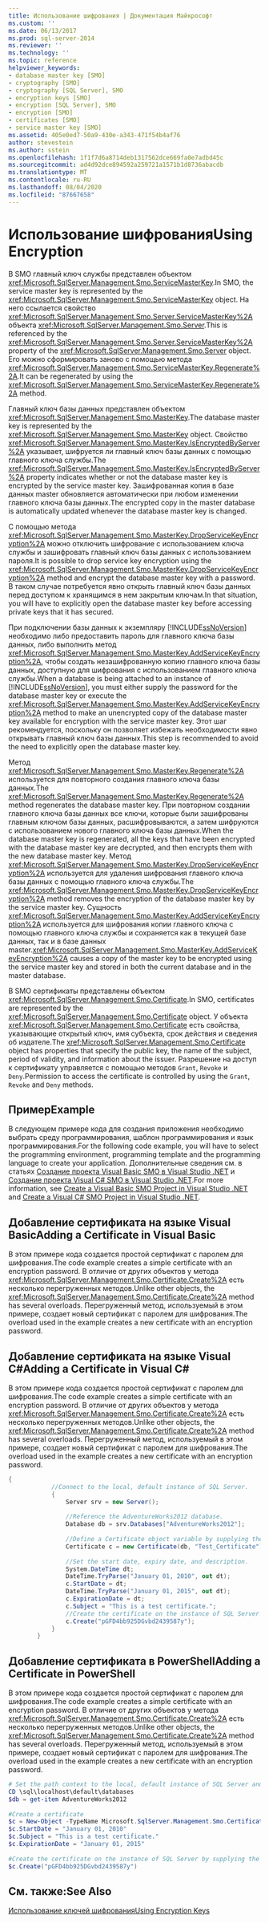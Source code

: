 ```yaml
---
title: Использование шифрования | Документация Майкрософт
ms.custom: ''
ms.date: 06/13/2017
ms.prod: sql-server-2014
ms.reviewer: ''
ms.technology: ''
ms.topic: reference
helpviewer_keywords:
- database master key [SMO]
- cryptography [SMO]
- cryptography [SQL Server], SMO
- encryption keys [SMO]
- encryption [SQL Server], SMO
- encryption [SMO]
- certificates [SMO]
- service master key [SMO]
ms.assetid: 405e0ed7-50a9-430e-a343-471f54b4af76
author: stevestein
ms.author: sstein
ms.openlocfilehash: 1f1f7d6a8714deb1317562dce669fa0e7adbd45c
ms.sourcegitcommit: ad4d92dce894592a259721a1571b1d8736abacdb
ms.translationtype: MT
ms.contentlocale: ru-RU
ms.lasthandoff: 08/04/2020
ms.locfileid: "87667658"
---
```

# <a name="using-encryption"></a><span data-ttu-id="1a016-102">Использование шифрования</span><span class="sxs-lookup"><span data-stu-id="1a016-102">Using Encryption</span></span>
  <span data-ttu-id="1a016-103">В SMO главный ключ службы представлен объектом <xref:Microsoft.SqlServer.Management.Smo.ServiceMasterKey>.</span><span class="sxs-lookup"><span data-stu-id="1a016-103">In SMO, the service master key is represented by the <xref:Microsoft.SqlServer.Management.Smo.ServiceMasterKey> object.</span></span> <span data-ttu-id="1a016-104">На него ссылается свойство <xref:Microsoft.SqlServer.Management.Smo.Server.ServiceMasterKey%2A> объекта <xref:Microsoft.SqlServer.Management.Smo.Server>.</span><span class="sxs-lookup"><span data-stu-id="1a016-104">This is referenced by the <xref:Microsoft.SqlServer.Management.Smo.Server.ServiceMasterKey%2A> property of the <xref:Microsoft.SqlServer.Management.Smo.Server> object.</span></span> <span data-ttu-id="1a016-105">Его можно сформировать заново с помощью метода <xref:Microsoft.SqlServer.Management.Smo.ServiceMasterKey.Regenerate%2A>.</span><span class="sxs-lookup"><span data-stu-id="1a016-105">It can be regenerated by using the <xref:Microsoft.SqlServer.Management.Smo.ServiceMasterKey.Regenerate%2A> method.</span></span>  
  
 <span data-ttu-id="1a016-106">Главный ключ базы данных представлен объектом <xref:Microsoft.SqlServer.Management.Smo.MasterKey>.</span><span class="sxs-lookup"><span data-stu-id="1a016-106">The database master key is represented by the <xref:Microsoft.SqlServer.Management.Smo.MasterKey> object.</span></span> <span data-ttu-id="1a016-107">Свойство <xref:Microsoft.SqlServer.Management.Smo.MasterKey.IsEncryptedByServer%2A> указывает, шифруется ли главный ключ базы данных с помощью главного ключа службы.</span><span class="sxs-lookup"><span data-stu-id="1a016-107">The <xref:Microsoft.SqlServer.Management.Smo.MasterKey.IsEncryptedByServer%2A> property indicates whether or not the database master key is encrypted by the service master key.</span></span> <span data-ttu-id="1a016-108">Зашифрованная копия в базе данных master обновляется автоматически при любом изменении главного ключа базы данных.</span><span class="sxs-lookup"><span data-stu-id="1a016-108">The encrypted copy in the master database is automatically updated whenever the database master key is changed.</span></span>  
  
 <span data-ttu-id="1a016-109">С помощью метода <xref:Microsoft.SqlServer.Management.Smo.MasterKey.DropServiceKeyEncryption%2A> можно отключить шифрование с использованием ключа службы и зашифровать главный ключ базы данных с использованием пароля.</span><span class="sxs-lookup"><span data-stu-id="1a016-109">It is possible to drop service key encryption using the <xref:Microsoft.SqlServer.Management.Smo.MasterKey.DropServiceKeyEncryption%2A> method and encrypt the database master key with a password.</span></span> <span data-ttu-id="1a016-110">В таком случае потребуется явно открыть главный ключ базы данных перед доступом к хранящимся в нем закрытым ключам.</span><span class="sxs-lookup"><span data-stu-id="1a016-110">In that situation, you will have to explicitly open the database master key before accessing private keys that it has secured.</span></span>  
  
 <span data-ttu-id="1a016-111">При подключении базы данных к экземпляру [!INCLUDE[ssNoVersion](../../../includes/ssnoversion-md.md)] необходимо либо предоставить пароль для главного ключа базы данных, либо выполнить метод <xref:Microsoft.SqlServer.Management.Smo.MasterKey.AddServiceKeyEncryption%2A>, чтобы создать незашифрованную копию главного ключа базы данных, доступную для шифрования с использованием главного ключа службы.</span><span class="sxs-lookup"><span data-stu-id="1a016-111">When a database is being attached to an instance of [!INCLUDE[ssNoVersion](../../../includes/ssnoversion-md.md)], you must either supply the password for the database master key or execute the <xref:Microsoft.SqlServer.Management.Smo.MasterKey.AddServiceKeyEncryption%2A> method to make an unencrypted copy of the database master key available for encryption with the service master key.</span></span> <span data-ttu-id="1a016-112">Этот шаг рекомендуется, поскольку он позволяет избежать необходимости явно открывать главный ключ базы данных.</span><span class="sxs-lookup"><span data-stu-id="1a016-112">This step is recommended to avoid the need to explicitly open the database master key.</span></span>  
  
 <span data-ttu-id="1a016-113">Метод <xref:Microsoft.SqlServer.Management.Smo.MasterKey.Regenerate%2A> используется для повторного создания главного ключа базы данных.</span><span class="sxs-lookup"><span data-stu-id="1a016-113">The <xref:Microsoft.SqlServer.Management.Smo.MasterKey.Regenerate%2A> method regenerates the database master key.</span></span> <span data-ttu-id="1a016-114">При повторном создании главного ключа базы данных все ключи, которые были зашифрованы главным ключом базы данных, расшифровываются, а затем шифруются с использованием нового главного ключа базы данных.</span><span class="sxs-lookup"><span data-stu-id="1a016-114">When the database master key is regenerated, all the keys that have been encrypted with the database master key are decrypted, and then encrypts them with the new database master key.</span></span> <span data-ttu-id="1a016-115">Метод <xref:Microsoft.SqlServer.Management.Smo.MasterKey.DropServiceKeyEncryption%2A> используется для удаления шифрования главного ключа базы данных с помощью главного ключа службы.</span><span class="sxs-lookup"><span data-stu-id="1a016-115">The <xref:Microsoft.SqlServer.Management.Smo.MasterKey.DropServiceKeyEncryption%2A> method removes the encryption of the database master key by the service master key.</span></span> <span data-ttu-id="1a016-116">Сущность <xref:Microsoft.SqlServer.Management.Smo.MasterKey.AddServiceKeyEncryption%2A> используется для шифрования копии главного ключа с помощью главного ключа службы и сохраняется как в текущей базе данных, так и в базе данных master.</span><span class="sxs-lookup"><span data-stu-id="1a016-116"><xref:Microsoft.SqlServer.Management.Smo.MasterKey.AddServiceKeyEncryption%2A> causes a copy of the master key to be encrypted using the service master key and stored in both the current database and in the master database.</span></span>  
  
 <span data-ttu-id="1a016-117">В SMO сертификаты представлены объектом <xref:Microsoft.SqlServer.Management.Smo.Certificate>.</span><span class="sxs-lookup"><span data-stu-id="1a016-117">In SMO, certificates are represented by the <xref:Microsoft.SqlServer.Management.Smo.Certificate> object.</span></span> <span data-ttu-id="1a016-118">У объекта <xref:Microsoft.SqlServer.Management.Smo.Certificate> есть свойства, указывающие открытый ключ, имя субъекта, срок действия и сведения об издателе.</span><span class="sxs-lookup"><span data-stu-id="1a016-118">The <xref:Microsoft.SqlServer.Management.Smo.Certificate> object has properties that specify the public key, the name of the subject, period of validity, and information about the issuer.</span></span> <span data-ttu-id="1a016-119">Разрешение на доступ к сертификату управляется с помощью методов `Grant`, `Revoke` и `Deny`.</span><span class="sxs-lookup"><span data-stu-id="1a016-119">Permission to access the certificate is controlled by using the `Grant`, `Revoke` and `Deny` methods.</span></span>  
  
## <a name="example"></a><span data-ttu-id="1a016-120">Пример</span><span class="sxs-lookup"><span data-stu-id="1a016-120">Example</span></span>  
 <span data-ttu-id="1a016-121">В следующем примере кода для создания приложения необходимо выбрать среду программирования, шаблон программирования и язык программирования.</span><span class="sxs-lookup"><span data-stu-id="1a016-121">For the following code example, you will have to select the programming environment, programming template and the programming language to create your application.</span></span> <span data-ttu-id="1a016-122">Дополнительные сведения см. в статьях [Создание проекта Visual Basic SMO в Visual Studio .NET](../../../database-engine/dev-guide/create-a-visual-basic-smo-project-in-visual-studio-net.md) и [Создание проекта Visual C&#35; SMO в Visual Studio .NET](../how-to-create-a-visual-csharp-smo-project-in-visual-studio-net.md).</span><span class="sxs-lookup"><span data-stu-id="1a016-122">For more information, see [Create a Visual Basic SMO Project in Visual Studio .NET](../../../database-engine/dev-guide/create-a-visual-basic-smo-project-in-visual-studio-net.md) and [Create a Visual C&#35; SMO Project in Visual Studio .NET](../how-to-create-a-visual-csharp-smo-project-in-visual-studio-net.md).</span></span>  
  
## <a name="adding-a-certificate-in-visual-basic"></a><span data-ttu-id="1a016-123">Добавление сертификата на языке Visual Basic</span><span class="sxs-lookup"><span data-stu-id="1a016-123">Adding a Certificate in Visual Basic</span></span>  
 <span data-ttu-id="1a016-124">В этом примере кода создается простой сертификат с паролем для шифрования.</span><span class="sxs-lookup"><span data-stu-id="1a016-124">The code example creates a simple certificate with an encryption password.</span></span> <span data-ttu-id="1a016-125">В отличие от других объектов у метода <xref:Microsoft.SqlServer.Management.Smo.Certificate.Create%2A> есть несколько перегруженных методов.</span><span class="sxs-lookup"><span data-stu-id="1a016-125">Unlike other objects, the <xref:Microsoft.SqlServer.Management.Smo.Certificate.Create%2A> method has several overloads.</span></span> <span data-ttu-id="1a016-126">Перегруженный метод, используемый в этом примере, создает новый сертификат с паролем для шифрования.</span><span class="sxs-lookup"><span data-stu-id="1a016-126">The overload used in the example creates a new certificate with an encryption password.</span></span>  
  
<!-- TODO: review snippet reference  [!CODE [SMO How to#SMO_VBCertificate1](SMO How to#SMO_VBCertificate1)]  -->  
  
## <a name="adding-a-certificate-in-visual-c"></a><span data-ttu-id="1a016-127">Добавление сертификата на языке Visual C#</span><span class="sxs-lookup"><span data-stu-id="1a016-127">Adding a Certificate in Visual C#</span></span>  
 <span data-ttu-id="1a016-128">В этом примере кода создается простой сертификат с паролем для шифрования.</span><span class="sxs-lookup"><span data-stu-id="1a016-128">The code example creates a simple certificate with an encryption password.</span></span> <span data-ttu-id="1a016-129">В отличие от других объектов у метода <xref:Microsoft.SqlServer.Management.Smo.Certificate.Create%2A> есть несколько перегруженных методов.</span><span class="sxs-lookup"><span data-stu-id="1a016-129">Unlike other objects, the <xref:Microsoft.SqlServer.Management.Smo.Certificate.Create%2A> method has several overloads.</span></span> <span data-ttu-id="1a016-130">Перегруженный метод, используемый в этом примере, создает новый сертификат с паролем для шифрования.</span><span class="sxs-lookup"><span data-stu-id="1a016-130">The overload used in the example creates a new certificate with an encryption password.</span></span>  
  
```csharp
{  
            //Connect to the local, default instance of SQL Server.   
            {  
                Server srv = new Server();  
  
                //Reference the AdventureWorks2012 database.   
                Database db = srv.Databases["AdventureWorks2012"];  
  
                //Define a Certificate object variable by supplying the parent database and name in the constructor.   
                Certificate c = new Certificate(db, "Test_Certificate");  
  
                //Set the start date, expiry date, and description.   
                System.DateTime dt;  
                DateTime.TryParse("January 01, 2010", out dt);  
                c.StartDate = dt;  
                DateTime.TryParse("January 01, 2015", out dt);  
                c.ExpirationDate = dt;  
                c.Subject = "This is a test certificate.";  
                //Create the certificate on the instance of SQL Server by supplying the certificate password argument.   
                c.Create("pGFD4bb925DGvbd2439587y");  
            }  
        }   
```  
  
## <a name="adding-a-certificate-in-powershell"></a><span data-ttu-id="1a016-131">Добавление сертификата в PowerShell</span><span class="sxs-lookup"><span data-stu-id="1a016-131">Adding a Certificate in PowerShell</span></span>  
 <span data-ttu-id="1a016-132">В этом примере кода создается простой сертификат с паролем для шифрования.</span><span class="sxs-lookup"><span data-stu-id="1a016-132">The code example creates a simple certificate with an encryption password.</span></span> <span data-ttu-id="1a016-133">В отличие от других объектов у метода <xref:Microsoft.SqlServer.Management.Smo.Certificate.Create%2A> есть несколько перегруженных методов.</span><span class="sxs-lookup"><span data-stu-id="1a016-133">Unlike other objects, the <xref:Microsoft.SqlServer.Management.Smo.Certificate.Create%2A> method has several overloads.</span></span> <span data-ttu-id="1a016-134">Перегруженный метод, используемый в этом примере, создает новый сертификат с паролем для шифрования.</span><span class="sxs-lookup"><span data-stu-id="1a016-134">The overload used in the example creates a new certificate with an encryption password.</span></span>  
  
```powershell
# Set the path context to the local, default instance of SQL Server and get a reference to AdventureWorks2012  
CD \sql\localhost\default\databases  
$db = get-item AdventureWorks2012  
  
#Create a certificate
$c = New-Object -TypeName Microsoft.SqlServer.Management.Smo.Certificate -ArgumentList $db, "Test_Certificate"  
$c.StartDate = "January 01, 2010"  
$c.Subject = "This is a test certificate."  
$c.ExpirationDate = "January 01, 2015"  
  
#Create the certificate on the instance of SQL Server by supplying the certificate password argument.  
$c.Create("pGFD4bb925DGvbd2439587y")
```  
  
## <a name="see-also"></a><span data-ttu-id="1a016-135">См. также:</span><span class="sxs-lookup"><span data-stu-id="1a016-135">See Also</span></span>  
 [<span data-ttu-id="1a016-136">Использование ключей шифрования</span><span class="sxs-lookup"><span data-stu-id="1a016-136">Using Encryption Keys</span></span>](using-encryption.md)  
